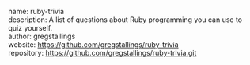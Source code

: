 name: ruby-trivia      
description: A list of questions about Ruby programming you can use to quiz yourself.   
author: gregstallings      
website: https://github.com/gregstallings/ruby-trivia     
repository: https://github.com/gregstallings/ruby-trivia.git      